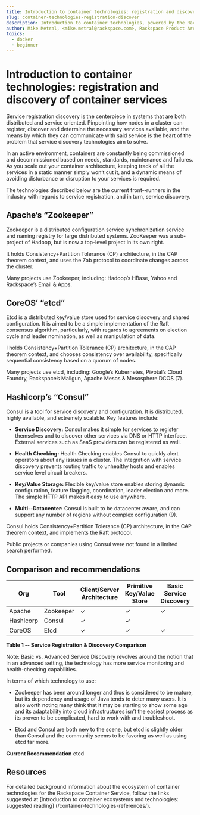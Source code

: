 ```yaml
---
title: Introduction to container technologies: registration and discovery of container services
slug: container-technologies-registration-discover
description: Introduction to container technologies, powered by the Rackspace Container Service
author: Mike Metral, <mike.metral@rackspace.com>, Rackspace Product Architect
topics:
  - docker
  - beginner
---
```


# Introduction to container technologies: registration and discovery of container services

Service registration discovery is the centerpiece in systems that are
both distributed and service oriented. Pinpointing how nodes in a cluster
can register, discover and determine the necessary services available,
and the means by which they can communicate with said service is the
heart of the problem that service discovery technologies aim to solve.

In an active environment, containers are constantly being commissioned
and decommissioned based on needs, standards, maintenance and failures.
As you scale out your container architecture, keeping track of all the
services in a static manner
simply won’t cut it, and a dynamic means of avoiding disturbance or
disruption to your services is required.

The technologies described below are the current front-­‐runners in the
industry with regards to service registration, and in turn, service
discovery.

## Apache’s “Zookeeper”

Zookeeper is a distributed configuration service synchronization service
and naming registry for large distributed systems. ZooKeeper was a
sub-project of Hadoop, but is now a top-level project in its own right.

It holds Consistency+Partition Tolerance (CP) architecture, in the CAP
theorem context, and uses the Zab protocol to coordinate changes across the
cluster.

Many projects use Zookeeper, including: Hadoop’s HBase, Yahoo and
Rackspace’s Email & Apps.

## CoreOS’ “etcd”

Etcd is a distributed key/value store used for service discovery and shared
configuration. It is aimed to be a simple implementation of the Raft
consensus algorithm, particularly, with regards to agreements on
election cycle and leader nomination, as well as manipulation of data.

I holds Consistency+Partition Tolerance (CP) architecture, in the CAP
theorem context, and chooses consistency over availability, specifically
sequential consistency based on a quorum of nodes.

Many projects use etcd, including: Google’s Kubernetes, Pivotal’s Cloud
Foundry, Rackspace’s Mailgun, Apache Mesos & Mesosphere DCOS (7).

## Hashicorp’s “Consul”

Consul is a tool for service discovery and configuration. It is distributed,
highly available, and extremely scalable. Key features include:

-   **Service Discovery:** Consul makes it simple for services to
    register themselves and to discover other services via DNS or HTTP
    interface. External services such as SaaS providers can be
    registered as well.

-   **Health Checking:** Health Checking enables Consul to quickly
    alert operators about any issues in a cluster. The integration with
    service discovery prevents routing traffic to unhealthy hosts and
    enables service level circuit breakers.

-   **Key/Value Storage:** Flexible key/value store enables storing
    dynamic configuration, feature flagging, coordination, leader
    election and more. The simple HTTP API makes it easy to use
    anywhere.

-   **Multi-­‐Datacenter:** Consul is built to be datacenter aware,
    and can support any number of regions without complex
    configuration (9).

Consul holds Consistency+Partition Tolerance (CP) architecture, in the CAP
theorem context, and implements the Raft protocol.

Public projects or companies using Consul were not found in a limited
search performed.

## Comparison and recommendations

| Org       | Tool      | Client/Server  Architecture | Primitive Key/Value Store | Basic  Service Discovery | Advanced Service Discovery | Consistency | Language |
|-----------|-----------|-----------------------------|---------------------------|--------------------------|----------------------------|-------------|----------|
| Apache    | Zookeeper |              ✓              |             ✓             |             ✓            |                            |      ✓      | Java     |
| Hashicorp | Consul    |              ✓              |             ✓             |                          |              ✓             |      ✓      | Go       |
| CoreOS    | Etcd      |              ✓              |             ✓             |             ✓            |                            |      ✓      | Go       |

**Table 1 -­‐ Service Registration & Discovery Comparison**

Note: Basic vs. Advanced Service Discovery revolves around the notion
that in an advanced setting, the technology has more service
monitoring and health-checking capabilities.

In terms of which technology to use:

-   Zookeeper has been around longer and thus is considered to be mature,
    but its dependency and usage of Java tends to deter many users. It
    is also worth noting many think that it may be starting to show some
    age and its adaptability into cloud infrastructures isn’t the
    easiest process as its proven to be complicated, hard to work with
    and troubleshoot.

-   Etcd and Consul are both new to the scene, but etcd is slightly older
    than Consul and the community seems to be favoring as well as
    using etcd far more.

**Current Recommendation** etcd

## Resources

For detailed background information about the ecosystem of container technologies
for the Rackspace Container Service,
follow the links suggested at
[Introduction to container ecosystems and technologies: suggested reading]
(/container-technologies-references/).
